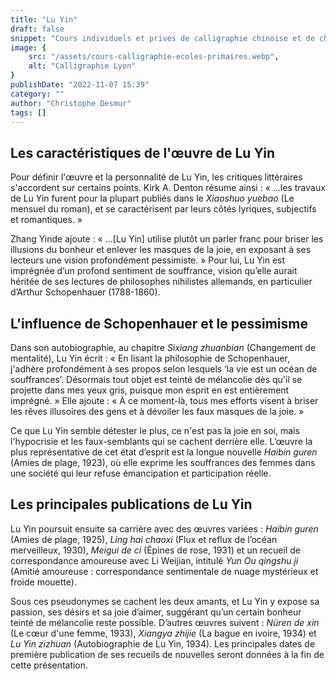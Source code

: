 ```yaml
---
title: "Lu Yin"
draft: false
snippet: "Cours individuels et privés de calligraphie chinoise et de chinois."
image: {
    src: "/assets/cours-calligraphie-ecoles-primaires.webp",
    alt: "Calligraphie Lyon"
}
publishDate: "2022-11-07 15:39"
category: ""
author: "Christophe Desmur"
tags: []
---
```


## Les caractéristiques de l'œuvre de Lu Yin

Pour définir l'œuvre et la personnalité de Lu Yin, les critiques littéraires s'accordent sur certains points. Kirk A. Denton résume ainsi : « …les travaux de Lu Yin furent pour la plupart publiés dans le *Xiaoshuo yuebao* (Le mensuel du roman), et se caractérisent par leurs côtés lyriques, subjectifs et romantiques. » 

Zhang Yinde ajoute : « …[Lu Yin] utilise plutôt un parler franc pour briser les illusions du bonheur et enlever les masques de la joie, en exposant à ses lecteurs une vision profondément pessimiste. » Pour lui, Lu Yin est imprégnée d’un profond sentiment de souffrance, vision qu’elle aurait héritée de ses lectures de philosophes nihilistes allemands, en particulier d’Arthur Schopenhauer (1788-1860).

## L'influence de Schopenhauer et le pessimisme

Dans son autobiographie, au chapitre *Sixiang zhuanbian* (Changement de mentalité), Lu Yin écrit : « En lisant la philosophie de Schopenhauer, j'adhère profondément à ses propos selon lesquels ‘la vie est un océan de souffrances’. Désormais tout objet est teinté de mélancolie dès qu'il se projette dans mes yeux gris, puisque mon esprit en est entièrement imprégné. » Elle ajoute : « À ce moment-là, tous mes efforts visent à briser les rêves illusoires des gens et à dévoiler les faux masques de la joie. »  

Ce que Lu Yin semble détester le plus, ce n'est pas la joie en soi, mais l'hypocrisie et les faux-semblants qui se cachent derrière elle. L’œuvre la plus représentative de cet état d’esprit est la longue nouvelle *Haibin guren* (Amies de plage, 1923), où elle exprime les souffrances des femmes dans une société qui leur refuse émancipation et participation réelle.

## Les principales publications de Lu Yin

Lu Yin poursuit ensuite sa carrière avec des œuvres variées : *Haibin guren* (Amies de plage, 1925), *Ling hai chaoxi* (Flux et reflux de l’océan merveilleux, 1930), *Meigui de ci* (Épines de rose, 1931) et un recueil de correspondance amoureuse avec Li Weijian, intitulé *Yun Ou qingshu ji* (Amitié amoureuse : correspondance sentimentale de nuage mystérieux et froide mouette).  

Sous ces pseudonymes se cachent les deux amants, et Lu Yin y expose sa passion, ses désirs et sa joie d’aimer, suggérant qu’un certain bonheur teinté de mélancolie reste possible. D’autres œuvres suivent : *Nüren de xin* (Le cœur d'une femme, 1933), *Xiangya zhijie* (La bague en ivoire, 1934) et *Lu Yin zizhuan* (Autobiographie de Lu Yin, 1934). Les principales dates de première publication de ses recueils de nouvelles seront données à la fin de cette présentation.
